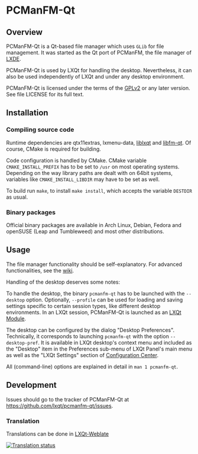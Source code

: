 # PCManFM-Qt

## Overview

PCManFM-Qt is a Qt-based file manager which uses `GLib` for file management.
It was started as the Qt port of PCManFM, the file manager of [LXDE](https://lxde.org).

PCManFM-Qt is used by LXQt for handling the desktop. Nevertheless, it can also be used
independently of LXQt and under any desktop environment.

PCManFM-Qt is licensed under the terms of the
[GPLv2](https://www.gnu.org/licenses/gpl-2.0.en.html) or any later version. See
file LICENSE for its full text.  

## Installation

### Compiling source code

Runtime dependencies are qtx11extras, lxmenu-data,
[liblxqt](https://github.com/lxqt/liblxqt) and
[libfm-qt](https://github.com/lxqt/libfm-qt).
Of course, CMake is required for building.

Code configuration is handled by CMake. CMake variable `CMAKE_INSTALL_PREFIX`
has to be set to `/usr` on most operating systems. Depending on the way library
paths are dealt with on 64bit systems, variables like `CMAKE_INSTALL_LIBDIR` may
have to be set as well.  

To build run `make`, to install `make install`, which accepts the variable `DESTDIR`
as usual.

### Binary packages

Official binary packages are available in Arch Linux, Debian,
Fedora and openSUSE (Leap and Tumbleweed) and most other distributions.

## Usage

The file manager functionality should be self-explanatory. For advanced functionalities,
see the [wiki](https://github.com/lxqt/pcmanfm-qt/wiki).

Handling of the desktop deserves some notes:

To handle the desktop, the binary `pcmanfm-qt` has to be launched with the
`--desktop` option. Optionally, `--profile` can be used for loading and
saving settings specific to certain session types, like different
desktop environments. In an LXQt session, PCManFM-Qt is launched as an
[LXQt Module](https://github.com/lxqt/lxqt-session#lxqt-modules).

The desktop can be configured by the dialog "Desktop Preferences". Technically,
it corresponds to launching `pcmanfm-qt` with the option `--desktop-pref`. It
is available in LXQt desktop's context menu and included as the "Desktop" item in
the Preferences sub-menu of LXQt Panel's main menu as well as the "LXQt Settings"
section of [Configuration Center](https://github.com/lxqt/lxqt-config#configuration-center).  

All (command-line) options are explained in detail in `man 1 pcmanfm-qt`.  

## Development

Issues should go to the tracker of PCManFM-Qt at https://github.com/lxqt/pcmanfm-qt/issues.


### Translation

Translations can be done in [LXQt-Weblate](https://translate.lxqt-project.org/projects/lxqt-desktop/pcmanfm-qt/)

<a href="https://translate.lxqt-project.org/projects/lxqt-desktop/pcmanfm-qt/">
<img src="https://translate.lxqt-project.org/widgets/lxqt-desktop/-/pcmanfm-qt/multi-auto.svg" alt="Translation status" />
</a>

